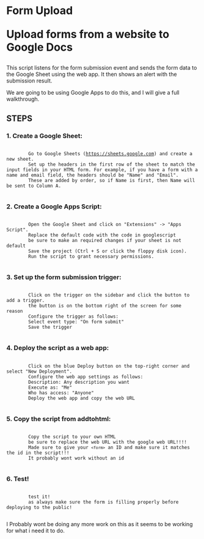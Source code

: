 <!DOCTYPE html>
<html lang="en">
<head>
    <meta charset="UTF-8">
    <meta name="viewport" content="width=device-width, initial-scale=1.0">

</head>
<body>
    <h1>Form Upload
        
Upload forms from a website to Google Docs</h1>
    <p>This script listens for the form submission event and sends the form data to the Google Sheet using the web app. It then shows an alert with the submission result.</p>
    <p>We are going to be using Google Apps to do this, and I will give a full walkthrough.</p>

 <h2>STEPS</h2>

<h3>1. Create a Google Sheet:</h3>
    <pre><code>
        Go to Google Sheets (<a href="https://sheets.google.com">https://sheets.google.com</a>) and create a new sheet.
        Set up the headers in the first row of the sheet to match the input fields in your HTML form. For example, if you have a form with a name and email field, the headers should be "Name" and "Email". 
        These are added by order, so if Name is first, then Name will be sent to Column A.
    </code></pre>
 <h3>2. Create a Google Apps Script:</h3>
    <pre><code>
        Open the Google Sheet and click on "Extensions" -> "Apps Script".
        Replace the default code with the code in googlescript 
        be sure to make an required changes if your sheet is not default
        Save the project (Ctrl + S or click the floppy disk icon).
        Run the script to grant necessary permissions.
    </code></pre>

<h3>3. Set up the form submission trigger:</h3>
    <pre><code>
        Click on the trigger on the sidebar and click the button to add a trigger.
        the button is on the bottom right of the screen for some reason
        Configure the trigger as follows:
        Select event type: "On form submit"
        Save the trigger
    </code></pre>

<h3>4. Deploy the script as a web app:</h3>
    <pre><code>
        Click on the blue Deploy button on the top-right corner and select "New Deployment".
        Configure the web app settings as follows:
        Description: Any description you want
        Execute as: "Me"
        Who has access: "Anyone"
        Deploy the web app and copy the web URL
    </code></pre>

<h3>5. Copy the script from addtohtml:</h3>
    <pre><code>
        Copy the script to your own HTML
        be sure to replace the web URL with the google web URL!!!!
        Made sure to give your <code>&lt;form&gt;</code> an ID and make sure it matches the id in the script!!!
        It probably wont work without an id
    </code></pre>

 <h3>6. Test!</h3>
    <pre><code>
        test it!
        as always make sure the form is filling properly before deploying to the public!
    </code></pre>

   <p>I Probably wont be doing any more work on this as it seems to be working for what i need it to do.
